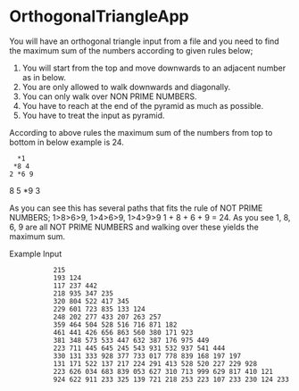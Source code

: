 # OrthogonalTriangleApp

You will have an orthogonal triangle input from a file and you need to find the maximum sum of the numbers according to given rules below;

1. You will start from the top and move downwards to an adjacent number as in below.
2. You are only allowed to walk downwards and diagonally.
3. You can only walk over NON PRIME NUMBERS.
4. You have to reach at the end of the pyramid as much as possible.
5. You have to treat the input as pyramid.

According to above rules the maximum sum of the numbers from top to bottom in below example is 24.

      *1
     *8 4
    2 *6 9
   8 5 *9 3

As you can see this has several paths that fits the rule of NOT PRIME NUMBERS; 1>8>6>9, 1>4>6>9, 1>4>9>9
1 + 8 + 6 + 9 = 24.  As you see 1, 8, 6, 9 are all NOT PRIME NUMBERS and walking over these yields the maximum sum.

Example Input

               215
               193 124
               117 237 442
               218 935 347 235
               320 804 522 417 345
               229 601 723 835 133 124
               248 202 277 433 207 263 257
               359 464 504 528 516 716 871 182
               461 441 426 656 863 560 380 171 923
               381 348 573 533 447 632 387 176 975 449
               223 711 445 645 245 543 931 532 937 541 444
               330 131 333 928 377 733 017 778 839 168 197 197
               131 171 522 137 217 224 291 413 528 520 227 229 928
               223 626 034 683 839 053 627 310 713 999 629 817 410 121
               924 622 911 233 325 139 721 218 253 223 107 233 230 124 233
